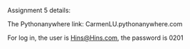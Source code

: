 Assignment 5 details:

The Pythonanywhere link: CarmenLU.pythonanywhere.com

For log in, the user is Hins@Hins.com, the password is 0201
